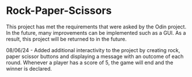 # Rock-Paper-Scissors

This project has met the requirements that were asked by the Odin project. In the future, many improvements can be implemented such as a GUI. As a result, this project will be returned to in the future. 

08/06/24 - Added additional interactivity to the project by creating rock, paper scissor buttons and displaying a message with an outcome of each round. Whenever a player has a score of 5, the game will end and the winner is declared. 
